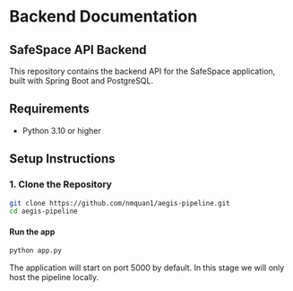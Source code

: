 # Backend Documentation

## SafeSpace API Backend

This repository contains the backend API for the SafeSpace application, built with Spring Boot and PostgreSQL.

## Requirements

- Python 3.10 or higher

## Setup Instructions

### 1. Clone the Repository

```bash
git clone https://github.com/nmquan1/aegis-pipeline.git
cd aegis-pipeline
```

#### Run the app
```bash
python app.py
```

The application will start on port 5000 by default. In this stage we will only host the pipeline locally.

